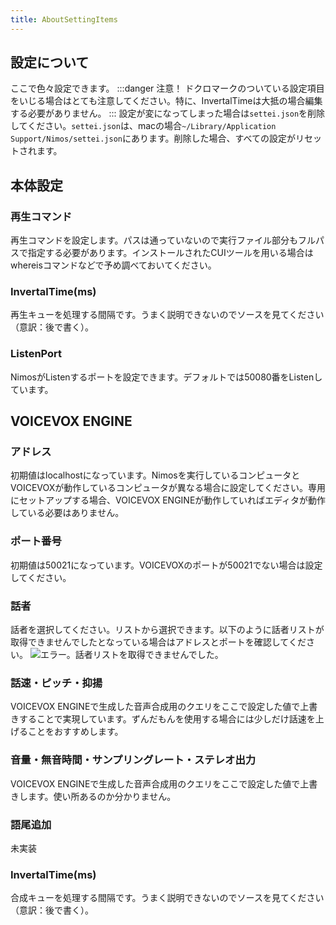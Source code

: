 ```yaml
---
title: AboutSettingItems
---
```

## 設定について
ここで色々設定できます。
:::danger 注意！
ドクロマークのついている設定項目をいじる場合はとても注意してください。特に、InvertalTimeは大抵の場合編集する必要がありません。
:::
設定が変になってしまった場合は`settei.json`を削除してください。`settei.json`は、macの場合`~/Library/Application Support/Nimos/settei.json`にあります。削除した場合、すべての設定がリセットされます。

## 本体設定
### 再生コマンド
再生コマンドを設定します。パスは通っていないので実行ファイル部分もフルパスで指定する必要があります。インストールされたCUIツールを用いる場合はwhereisコマンドなどで予め調べておいてください。

### InvertalTime(ms)
再生キューを処理する間隔です。うまく説明できないのでソースを見てください（意訳：後で書く）。

### ListenPort
NimosがListenするポートを設定できます。デフォルトでは50080番をListenしています。

## VOICEVOX ENGINE
### アドレス
初期値はlocalhostになっています。Nimosを実行しているコンピュータとVOICEVOXが動作しているコンピュータが異なる場合に設定してください。専用にセットアップする場合、VOICEVOX ENGINEが動作していればエディタが動作している必要はありません。

### ポート番号
初期値は50021になっています。VOICEVOXのポートが50021でない場合は設定してください。

### 話者
話者を選択してください。リストから選択できます。以下のように話者リストが取得できませんでしたとなっている場合はアドレスとポートを確認してください。
![エラー。話者リストを取得できませんでした。](/assets/cannot-get-speaker-list.png)

### 話速・ピッチ・抑揚
VOICEVOX ENGINEで生成した音声合成用のクエリをここで設定した値で上書きすることで実現しています。ずんだもんを使用する場合には少しだけ話速を上げることをおすすめします。

### 音量・無音時間・サンプリングレート・ステレオ出力
VOICEVOX ENGINEで生成した音声合成用のクエリをここで設定した値で上書きします。使い所あるのか分かりません。

### 語尾追加
未実装

### InvertalTime(ms)
合成キューを処理する間隔です。うまく説明できないのでソースを見てください（意訳：後で書く）。
